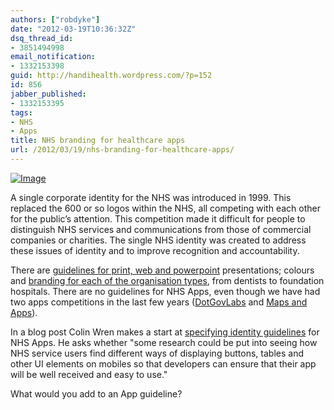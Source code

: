 ```yaml
---
authors: ["robdyke"]
date: "2012-03-19T10:36:32Z"
dsq_thread_id:
- 3851494998
email_notification:
- 1332153398
guid: http://handihealth.wordpress.com/?p=152
id: 856
jabber_published:
- 1332153395
tags:
- NHS
- Apps
title: NHS branding for healthcare apps
url: /2012/03/19/nhs-branding-for-healthcare-apps/
---
```

[<img class="size-full wp-image" src="http://www.handihealth.net/pubfiles/2012/03/nhslogo1.gif?w=408" alt="Image" />](http://www.handihealth.net/pubfiles/2012/03/nhslogo1.gif)

A single corporate identity for the NHS was introduced in 1999. This replaced the 600 or so logos within the NHS, all competing with each other for the public’s attention. This competition made it difficult for people to distinguish NHS services and communications from those of commercial companies or charities. The single NHS identity was created to address these issues of identity and to improve recognition and accountability.

There are [guidelines for print, web and powerpoint](http://www.nhsidentity.nhs.uk/tools-and-resources/introduction) presentations; colours and [branding for each of the organisation types](http://www.nhsidentity.nhs.uk/all-guidelines), from dentists to foundation hospitals. There are no guidelines for NHS Apps, even though we have had two apps competitions in the last few years ([DotGovLabs](https://dotgovlabs.direct.gov.uk/Page/Home) and [Maps and Apps](http://mapsandapps.dh.gov.uk/)). 

In a blog post Colin Wren makes a start at [specifying identity guidelines](http://colinwren.com/nhs-app-branding-a-thought/) for NHS Apps. He asks whether "some research could be put into seeing how NHS service users find different ways of displaying buttons, tables and other UI elements on mobiles so that developers can ensure that their app will be well received and easy to use."

What would you add to an App guideline?